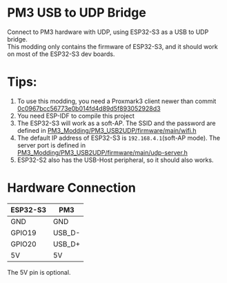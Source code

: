 # PM3 USB to UDP Bridge

Connect to PM3 hardware with UDP, using ESP32-S3 as a USB to UDP bridge.  
This modding only contains the firmware of ESP32-S3, and it should work on most of the ESP32-S3 dev boards.  

# Tips:
1. To use this modding, you need a Proxmark3 client newer than commit [0c0967bcc56773e0b014fd4d89d5f893052928d3](https://github.com/RfidResearchGroup/proxmark3/commit/0c0967bcc56773e0b014fd4d89d5f893052928d3)
2. You need ESP-IDF to compile this project
3. The ESP32-S3 will work as a soft-AP. The SSID and the password are defined in [PM3_Modding/PM3_USB2UDP/firmware/main/wifi.h](./firmware/main/wifi.h)
4. The default IP address of ESP32-S3 is `192.168.4.1`(soft-AP mode). The server port is defined in [PM3_Modding/PM3_USB2UDP/firmware/main/udp-server.h](./firmware/main/udp-server.h)
5. ESP32-S2 also has the USB-Host peripheral, so it should also works.

# Hardware Connection

| ESP32-S3 | PM3    |
| -------- | ------ |
| GND      | GND    |
| GPIO19   | USB_D- |
| GPIO20   | USB_D+ |
| 5V       | 5V     |

The 5V pin is optional.  